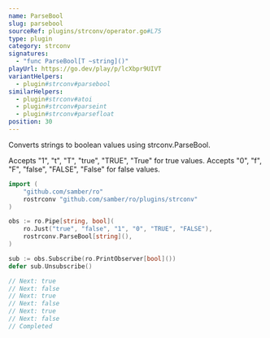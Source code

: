 ```yaml
---
name: ParseBool
slug: parsebool
sourceRef: plugins/strconv/operator.go#L75
type: plugin
category: strconv
signatures:
  - "func ParseBool[T ~string]()"
playUrl: https://go.dev/play/p/lcXbpr9UIVT
variantHelpers:
  - plugin#strconv#parsebool
similarHelpers:
  - plugin#strconv#atoi
  - plugin#strconv#parseint
  - plugin#strconv#parsefloat
position: 30
---
```


Converts strings to boolean values using strconv.ParseBool.

Accepts "1", "t", "T", "true", "TRUE", "True" for true values.
Accepts "0", "f", "F", "false", "FALSE", "False" for false values.

```go
import (
    "github.com/samber/ro"
    rostrconv "github.com/samber/ro/plugins/strconv"
)

obs := ro.Pipe[string, bool](
    ro.Just("true", "false", "1", "0", "TRUE", "FALSE"),
    rostrconv.ParseBool[string](),
)

sub := obs.Subscribe(ro.PrintObserver[bool]())
defer sub.Unsubscribe()

// Next: true
// Next: false
// Next: true
// Next: false
// Next: true
// Next: false
// Completed
```